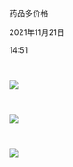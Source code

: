 药品多价格

2021年11月21日

14:51

 

![](031_药品多价格_000.png)

 

![](031_药品多价格_001.png)

 

![](031_药品多价格_002.png)
